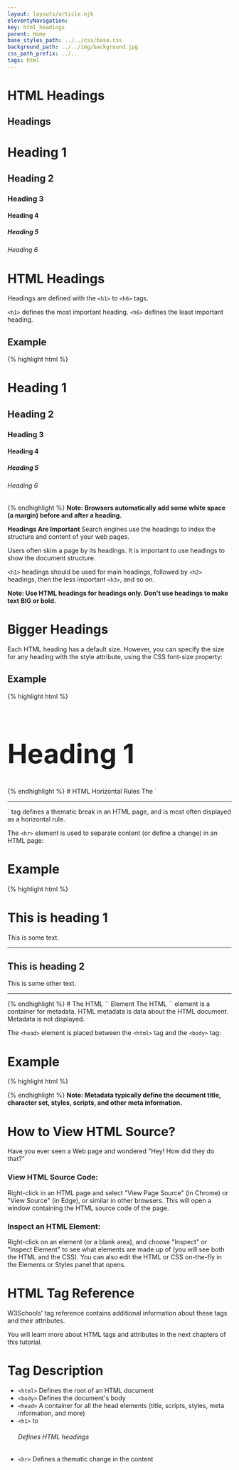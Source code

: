 ```yaml
---
layout: layouts/article.njk
eleventyNavigation:
key: html_headings
parent: Home
base_styles_path: ../../css/base.css
background_path: ../../img/background.jpg
css_path_prefix: ../..
tags: html
---
```

# HTML Headings
## Headings
# Heading 1
## Heading 2
### Heading 3
#### Heading 4
##### Heading 5
###### Heading 6
# HTML Headings
Headings are defined with the `<h1>` to `<h6>` tags.

`<h1>` defines the most important heading. `<h6>` defines the least important heading.

## Example
{% highlight html %}
<h1>Heading 1</h1>
<h2>Heading 2</h2>
<h3>Heading 3</h3>
<h4>Heading 4</h4>
<h5>Heading 5</h5>
<h6>Heading 6</h6>
{% endhighlight %}
<strong>Note: Browsers automatically add some white space (a margin) before and after a heading.</strong>

<strong> Headings Are Important </strong>
Search engines use the headings to index the structure and content of your web pages.

Users often skim a page by its headings. It is important to use headings to show the document structure.

`<h1>` headings should be used for main headings, followed by `<h2>` headings, then the less important `<h3>`, and so on.

<strong>Note: Use HTML headings for headings only. Don't use headings to make text BIG or bold.</strong>

# Bigger Headings
Each HTML heading has a default size. However, you can specify the size for any heading with the style attribute, using the CSS font-size property:

## Example
{% highlight html %}
<h1 style="font-size:60px;">Heading 1</h1>
{% endhighlight %}
# HTML Horizontal Rules
The `<hr>` tag defines a thematic break in an HTML page, and is most often displayed as a horizontal rule.

The `<hr>` element is used to separate content (or define a change) in an HTML page:

# Example
{% highlight html %}
<h1>This is heading 1</h1>
<p>This is some text.</p>
<hr>
<h2>This is heading 2</h2>
<p>This is some other text.</p>
<hr>
{% endhighlight %}
# The HTML `<head>` Element
The HTML `<head>` element is a container for metadata. HTML metadata is data about the HTML document. Metadata is not displayed.

The `<head>` element is placed between the `<html>` tag and the `<body>` tag:

# Example
{% highlight html %}
<!DOCTYPE html>
<html>

<head>
  <title>My First HTML</title>
  <meta charset="UTF-8">
</head>

<body>
{% endhighlight %}
<strong>Note: Metadata typically define the document title, character set, styles, scripts, and other meta information.</strong>

# How to View HTML Source?
Have you ever seen a Web page and wondered "Hey! How did they do that?"

### View HTML Source Code:
Right-click in an HTML page and select "View Page Source" (in Chrome) or "View Source" (in Edge), or similar in other browsers. This will open a window containing the HTML source code of the page.

### Inspect an HTML Element:
Right-click on an element (or a blank area), and choose "Inspect" or "Inspect Element" to see what elements are made up of (you will see both the HTML and the CSS). You can also edit the HTML or CSS on-the-fly in the Elements or Styles panel that opens.

# HTML Tag Reference
W3Schools' tag reference contains additional information about these tags and their attributes.

You will learn more about HTML tags and attributes in the next chapters of this tutorial.

# Tag	Description
* `<html>`	Defines the root of an HTML document
* `<body>`	Defines the document's body
* `<head>`	A container for all the head elements (title, scripts, styles, meta information, and more)
* `<h1>` to <h6>	Defines HTML headings
* `<hr>`	Defines a thematic change in the content